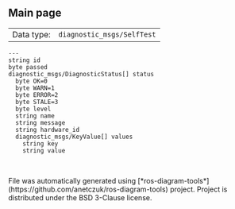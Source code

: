 <!--
File was automatically generated using 'ros-diagram-tools' project.
Project is distributed under the BSD 3-Clause license.
-->

## Main page

|     |     |
| --- | --- |
| Data type: | `diagnostic_msgs/SelfTest` |

```
---
string id
byte passed
diagnostic_msgs/DiagnosticStatus[] status
  byte OK=0
  byte WARN=1
  byte ERROR=2
  byte STALE=3
  byte level
  string name
  string message
  string hardware_id
  diagnostic_msgs/KeyValue[] values
    string key
    string value


```


</br>
File was automatically generated using [*ros-diagram-tools*](https://github.com/anetczuk/ros-diagram-tools) project.
Project is distributed under the BSD 3-Clause license.
